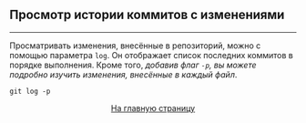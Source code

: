 ## Просмотр истории коммитов с изменениями
---

Просматривать изменения, внесённые в репозиторий, можно с помощью параметра `log`. Он отображает список последних коммитов в порядке выполнения. Кроме того, *добавив флаг `-p`, вы можете подробно изучить изменения, внесённые в каждый файл*.

```bash-
git log -p
```
[<center>На главную страницу</center>](../readme.md)